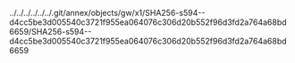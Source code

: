 ../../../../../../.git/annex/objects/gw/x1/SHA256-s594--d4cc5be3d005540c3721f955ea064076c306d20b552f96d3fd2a764a68bd6659/SHA256-s594--d4cc5be3d005540c3721f955ea064076c306d20b552f96d3fd2a764a68bd6659